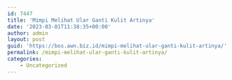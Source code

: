 ```yaml
---
id: 7447
title: 'Mimpi Melihat Ular Ganti Kulit Artinya'
date: '2023-03-01T11:38:35+00:00'
author: admin
layout: post
guid: 'https://bos.awn.biz.id/mimpi-melihat-ular-ganti-kulit-artinya/'
permalink: /mimpi-melihat-ular-ganti-kulit-artinya/
categories:
    - Uncategorized
---
```


